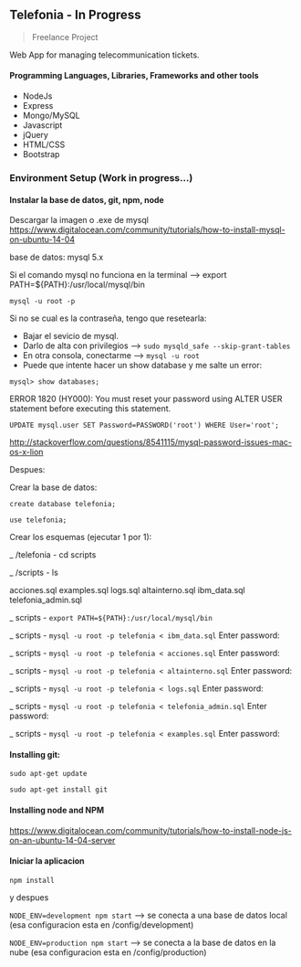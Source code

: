 ## Telefonia - In Progress
> Freelance Project

Web App for managing telecommunication tickets.

#### Programming Languages, Libraries, Frameworks and other tools

 - NodeJs
 - Express
 - Mongo/MySQL
 - Javascript
 - jQuery
 - HTML/CSS
 - Bootstrap

### Environment Setup (Work in progress...)

#### Instalar la base de datos, git, npm, node

Descargar la imagen o .exe de mysql
https://www.digitalocean.com/community/tutorials/how-to-install-mysql-on-ubuntu-14-04

base de datos: mysql 5.x

Si el comando mysql no funciona en la terminal —> export PATH=${PATH}:/usr/local/mysql/bin

`mysql -u root -p`

Si no se cual es la contraseña, tengo que resetearla:

- Bajar el sevicio de mysql.
- Darlo de alta con privilegios —> `sudo mysqld_safe --skip-grant-tables`
- En otra consola, conectarme —> `mysql -u root`
- Puede que intente hacer un show database y me salte un error:

`mysql> show databases;`

ERROR 1820 (HY000): You must reset your password using ALTER USER statement before executing this statement.

`UPDATE mysql.user SET Password=PASSWORD('root') WHERE User='root';`

http://stackoverflow.com/questions/8541115/mysql-password-issues-mac-os-x-lion

Despues:

Crear la base de datos:

`create database telefonia;`

`use telefonia;`

Crear los esquemas (ejecutar 1 por 1):

_ /telefonia - cd scripts

_ /scripts - ls

acciones.sql        examples.sql        logs.sql
altainterno.sql     ibm_data.sql        telefonia_admin.sql

_ scripts - `export PATH=${PATH}:/usr/local/mysql/bin`

_ scripts - `mysql -u root -p telefonia < ibm_data.sql`
Enter password:

_ scripts - `mysql -u root -p telefonia < acciones.sql`
Enter password:

_ scripts - `mysql -u root -p telefonia < altainterno.sql`
Enter password:

_ scripts - `mysql -u root -p telefonia < logs.sql`
Enter password:

_ scripts - `mysql -u root -p telefonia < telefonia_admin.sql`
Enter password:

_ scripts - `mysql -u root -p telefonia < examples.sql`
Enter password:

#### Installing git:

`sudo apt-get update`

`sudo apt-get install git`

#### Installing node and NPM

https://www.digitalocean.com/community/tutorials/how-to-install-node-js-on-an-ubuntu-14-04-server


####  Iniciar la aplicacion

`npm install`

y despues

`NODE_ENV=development npm start` —> se conecta a una base de datos local (esa configuracion esta en /config/development)

`NODE_ENV=production npm start` —> se conecta a la base de datos en la nube (esa configuracion esta en /config/production)

